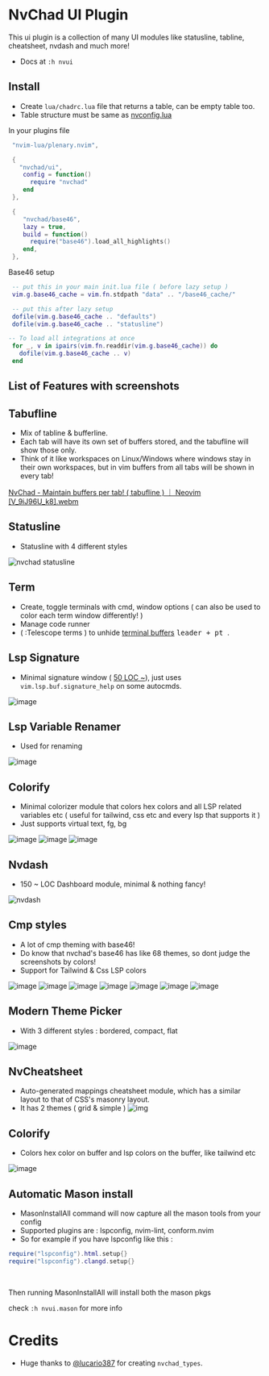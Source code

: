 # NvChad UI Plugin 

This ui plugin is a collection of many UI modules like statusline, tabline, cheatsheet, nvdash and much more!
- Docs at `:h nvui` 

## Install

- Create `lua/chadrc.lua` file that returns a table, can be empty table too.
- Table structure must be same as [nvconfig.lua](https://github.com/NvChad/ui/blob/v2.5/lua/nvconfig.lua)

In your plugins file
```lua
 "nvim-lua/plenary.nvim",

 {
   "nvchad/ui",
    config = function()
      require "nvchad" 
    end
 },

 {
    "nvchad/base46",
    lazy = true,
    build = function()
      require("base46").load_all_highlights()
    end,
 },
```

Base46 setup
```lua
 -- put this in your main init.lua file ( before lazy setup )
 vim.g.base46_cache = vim.fn.stdpath "data" .. "/base46_cache/"

 -- put this after lazy setup
 dofile(vim.g.base46_cache .. "defaults")
 dofile(vim.g.base46_cache .. "statusline")

-- To load all integrations at once
 for _, v in ipairs(vim.fn.readdir(vim.g.base46_cache)) do
   dofile(vim.g.base46_cache .. v)
 end
```

## List of Features with screenshots 

## Tabufline

- Mix of tabline & bufferline. 
- Each tab will have its own set of buffers stored, and the tabufline will show those only.
- Think of it like workspaces on Linux/Windows where windows stay in their own workspaces, but in vim buffers from all tabs will be shown in every tab!

[NvChad - Maintain buffers per tab!  ( tabufline )  ｜ Neovim [V_9iJ96U_k8].webm](https://github.com/user-attachments/assets/ff3026f3-7943-4f71-9cba-373035d9b4c5)

## Statusline 

- Statusline with 4 different styles

![nvchad statusline](https://nvchad.com/features/statuslines.webp)

## Term 

- Create, toggle terminals with cmd, window options ( can also be used to color each term window differently! )
- Manage code runner 
- ( :Telescope terms ) to unhide [terminal buffers](https://www.youtube.com/embed/3DysWI_6YpQ) <kbd> leader + pt </kbd>.

## Lsp Signature

- Minimal signature window ( [50 LOC ~](https://github.com/NvChad/ui/blob/v3.0/lua/nvchad/lsp/signature.lua)), just uses `vim.lsp.buf.signature_help` on some autocmds.

![image](https://github.com/user-attachments/assets/b2db5cd1-a81b-41a7-a132-7d2dc15edf39)

## Lsp Variable Renamer

- Used for renaming

![image](https://github.com/user-attachments/assets/c90c1de4-3f42-4bc4-9392-766ca989e4ea)

## Colorify

- Minimal colorizer module that colors hex colors and all LSP related variables etc ( useful for tailwind, css etc and every lsp that supports it )
- Just supports virtual text, fg, bg

![image](https://github.com/user-attachments/assets/b8ac8c83-f440-4513-b283-ace1aa99eb92)
![image](https://github.com/user-attachments/assets/49d88e64-e185-4992-adde-c5e815a53975)
![image](https://github.com/user-attachments/assets/d80bb30a-f18f-44a5-8034-78a3bd2c2c17)

## Nvdash

- 150 ~ LOC Dashboard module, minimal & nothing fancy!
 
![nvdash](https://github.com/user-attachments/assets/072c8733-8a44-4cf3-8732-e5fa7eb9459e)

## Cmp styles

- A lot of cmp theming with base46!
- Do know that nvchad's base46 has like 68 themes, so dont judge the screenshots by colors!
- Support for Tailwind & Css LSP colors

![image](https://github.com/user-attachments/assets/661bbc0f-7073-4b4c-81cb-7cf035e29d6f)
![image](https://github.com/user-attachments/assets/0557e479-2735-4a86-b23a-eafa540ab4a5)
![image](https://github.com/user-attachments/assets/5b445b45-4802-4851-a8a4-1de051d58ade)
![image](https://github.com/user-attachments/assets/3fdbbaa7-a212-499a-a291-0609c72b6f96)
![image](https://github.com/user-attachments/assets/28775c0c-ce85-45cd-8c76-bdd97344f5b4)
![image](https://github.com/user-attachments/assets/c44e405b-f0f1-4c56-ae58-85c49b9616a0)
![image](https://github.com/user-attachments/assets/57e88886-7c95-4e77-a252-2021160cd274)

## Modern Theme Picker

- With 3 different styles : bordered, compact, flat

![image](https://github.com/user-attachments/assets/897e46f1-9ae2-4cc2-8fa2-64eff40a90dd)

## NvCheatsheet

- Auto-generated mappings cheatsheet module, which has a similar layout to that of CSS's masonry layout.
- It has 2 themes ( grid & simple )
![img](https://nvchad.com/features/nvcheatsheet.webp)

## Colorify

- Colors hex color on buffer and lsp colors on the buffer, like tailwind etc

![image](https://github.com/user-attachments/assets/c5f3dc55-7810-48ae-879e-25453ab16b71)

## Automatic Mason install 

- MasonInstallAll command will now capture all the mason tools from your config
- Supported plugins are : lspconfig, nvim-lint, conform.nvim
- So for example if you have lspconfig like this :

```lua 
require("lspconfig").html.setup{}
require("lspconfig").clangd.setup{}
``` 
<br/>

Then running MasonInstallAll will install both the mason pkgs 

check `:h nvui.mason` for more info

# Credits

- Huge thanks to [@lucario387](https://github.com/lucario387) for creating `nvchad_types`.
